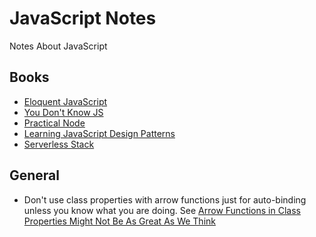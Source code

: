 # JavaScript Notes
Notes About JavaScript

## Books

* [Eloquent JavaScript](http://eloquentjavascript.net/)
* [You Don't Know JS](https://github.com/getify/You-Dont-Know-JS)
* [Practical Node](https://github.com/azat-co/practicalnode)
* [Learning JavaScript Design Patterns](https://addyosmani.com/resources/essentialjsdesignpatterns/book/)
* [Serverless Stack](https://serverless-stack.com/)

## General

* Don't use class properties with arrow functions just for auto-binding unless you know what you are doing. See [Arrow Functions in Class Properties Might Not Be As Great As We Think](https://medium.com/@charpeni/arrow-functions-in-class-properties-might-not-be-as-great-as-we-think-3b3551c440b1)
